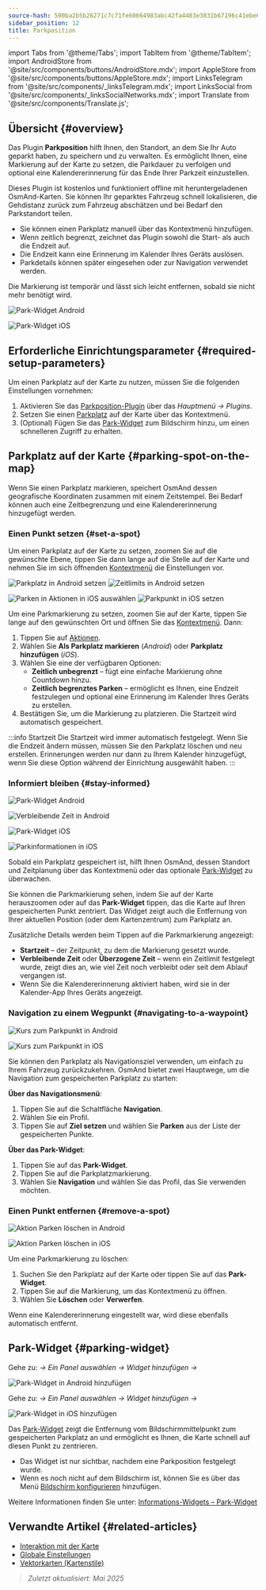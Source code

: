 ```yaml
---
source-hash: 500ba2b5b26271c7c71fe60664983abc42fa4483e3831b67196c41ebe60e8fd4
sidebar_position: 12
title: Parkposition
---
```

import Tabs from '@theme/Tabs';
import TabItem from '@theme/TabItem';
import AndroidStore from '@site/src/components/buttons/AndroidStore.mdx';
import AppleStore from '@site/src/components/buttons/AppleStore.mdx';
import LinksTelegram from '@site/src/components/_linksTelegram.mdx';
import LinksSocial from '@site/src/components/_linksSocialNetworks.mdx';
import Translate from '@site/src/components/Translate.js';

## Übersicht {#overview}

Das Plugin **Parkposition** hilft Ihnen, den Standort, an dem Sie Ihr Auto geparkt haben, zu speichern und zu verwalten. Es ermöglicht Ihnen, eine Markierung auf der Karte zu setzen, die Parkdauer zu verfolgen und optional eine Kalendererinnerung für das Ende Ihrer Parkzeit einzustellen.

Dieses Plugin ist kostenlos und funktioniert offline mit heruntergeladenen OsmAnd-Karten. Sie können Ihr geparktes Fahrzeug schnell lokalisieren, die Gehdistanz zurück zum Fahrzeug abschätzen und bei Bedarf den Parkstandort teilen.

- Sie können einen Parkplatz manuell über das Kontextmenü hinzufügen.
- Wenn zeitlich begrenzt, zeichnet das Plugin sowohl die Start- als auch die Endzeit auf.
- Die Endzeit kann eine Erinnerung im Kalender Ihres Geräts auslösen.
- Parkdetails können später eingesehen oder zur Navigation verwendet werden.

Die Markierung ist temporär und lässt sich leicht entfernen, sobald sie nicht mehr benötigt wird.

<Tabs groupId="operating-systems" queryString="current-os">

<TabItem value="android" label="Android">

![Park-Widget Android](@site/static/img/plugins/parking/parking_widget_android.png)

</TabItem>

<TabItem value="ios" label="iOS">

![Park-Widget iOS](@site/static/img/plugins/parking/parking_widget_ios.png)

</TabItem>

</Tabs>

## Erforderliche Einrichtungsparameter {#required-setup-parameters}

Um einen Parkplatz auf der Karte zu nutzen, müssen Sie die folgenden Einstellungen vornehmen:

1. Aktivieren Sie das [Parkposition-Plugin](../plugins/index.md#enable--disable) über das *Hauptmenü → Plugins*.
2. Setzen Sie einen [Parkplatz](#set-a-spot) auf der Karte über das Kontextmenü.
3. (Optional) Fügen Sie das [Park-Widget](#parking-widget) zum Bildschirm hinzu, um einen schnelleren Zugriff zu erhalten.

## Parkplatz auf der Karte {#parking-spot-on-the-map}

Wenn Sie einen Parkplatz markieren, speichert OsmAnd dessen geografische Koordinaten zusammen mit einem Zeitstempel. Bei Bedarf können auch eine Zeitbegrenzung und eine Kalendererinnerung hinzugefügt werden.

### Einen Punkt setzen {#set-a-spot}

Um einen Parkplatz auf der Karte zu setzen, zoomen Sie auf die gewünschte Ebene, tippen Sie dann lange auf die Stelle auf der Karte und nehmen Sie im sich öffnenden [Kontextmenü](../map/map-context-menu.md) die Einstellungen vor.

<Tabs groupId="operating-systems" queryString="current-os">

<TabItem value="android" label="Android">

![Parkplatz in Android setzen](@site/static/img/plugins/parking/and_set_p_point_limit.png) ![Zeitlimits in Android setzen](@site/static/img/plugins/parking/and_set_p_point4_.png)

</TabItem>

<TabItem value="ios" label="iOS">

![Parken in Aktionen in iOS auswählen](@site/static/img/plugins/parking/ios_set_p_point2.png) ![Parkpunkt in iOS setzen](@site/static/img/plugins/parking/ios_set_p_point3_-2.png)

</TabItem>

</Tabs>

Um eine Parkmarkierung zu setzen, zoomen Sie auf der Karte, tippen Sie lange auf den gewünschten Ort und öffnen Sie das [Kontextmenü](../map/map-context-menu.md). Dann:

1. Tippen Sie auf [Aktionen](../map/map-context-menu#actions).
2. Wählen Sie **Als Parkplatz markieren** (*Android*) oder **Parkplatz hinzufügen** (*iOS*).
3. Wählen Sie eine der verfügbaren Optionen:
   - **Zeitlich unbegrenzt** – fügt eine einfache Markierung ohne Countdown hinzu.
   - **Zeitlich begrenztes Parken** – ermöglicht es Ihnen, eine Endzeit festzulegen und optional eine Erinnerung im Kalender Ihres Geräts zu erstellen.
4. Bestätigen Sie, um die Markierung zu platzieren. Die Startzeit wird automatisch gespeichert.

:::info Startzeit
Die Startzeit wird immer automatisch festgelegt. Wenn Sie die Endzeit ändern müssen, müssen Sie den Parkplatz löschen und neu erstellen. Erinnerungen werden nur dann zu Ihrem Kalender hinzugefügt, wenn Sie diese Option während der Einrichtung ausgewählt haben.
:::

### Informiert bleiben {#stay-informed}

<Tabs groupId="operating-systems" queryString="current-os">

<TabItem value="android" label="Android">

![Park-Widget Android](@site/static/img/plugins/parking/parking_widget_android.png)

![Verbleibende Zeit in Android](@site/static/img/plugins/parking/and_parking_info_left.png)

</TabItem>

<TabItem value="ios" label="iOS">

![Park-Widget iOS](@site/static/img/plugins/parking/parking_widget_ios.png)

![Parkinformationen in iOS](@site/static/img/plugins/parking/ios_parking_info.png)

</TabItem>

</Tabs>

Sobald ein Parkplatz gespeichert ist, hilft Ihnen OsmAnd, dessen Standort und Zeitplanung über das Kontextmenü oder das optionale [Park-Widget](#parking-widget) zu überwachen.

Sie können die Parkmarkierung sehen, indem Sie auf der Karte herauszoomen oder auf das **Park-Widget** tippen, das die Karte auf Ihren gespeicherten Punkt zentriert. Das Widget zeigt auch die Entfernung von Ihrer aktuellen Position (oder dem Kartenzentrum) zum Parkplatz an.

Zusätzliche Details werden beim Tippen auf die Parkmarkierung angezeigt:

- **Startzeit** – der Zeitpunkt, zu dem die Markierung gesetzt wurde.
- **Verbleibende Zeit** oder **Überzogene Zeit** – wenn ein Zeitlimit festgelegt wurde, zeigt dies an, wie viel Zeit noch verbleibt oder seit dem Ablauf vergangen ist.
- Wenn Sie die Kalendererinnerung aktiviert haben, wird sie in der Kalender-App Ihres Geräts angezeigt.

### Navigation zu einem Wegpunkt {#navigating-to-a-waypoint}

<Tabs groupId="operating-systems" queryString="current-os">

<TabItem value="android" label="Android">

![Kurs zum Parkpunkt in Android](@site/static/img/plugins/parking/and_navigating_to_parking.png)

</TabItem>

<TabItem value="ios" label="iOS">

![Kurs zum Parkpunkt in iOS](@site/static/img/plugins/parking/ios_going_to_parking.png)

</TabItem>

</Tabs>

Sie können den Parkplatz als Navigationsziel verwenden, um einfach zu Ihrem Fahrzeug zurückzukehren. OsmAnd bietet zwei Hauptwege, um die Navigation zum gespeicherten Parkplatz zu starten:

**Über das Navigationsmenü**:

1. Tippen Sie auf die Schaltfläche **Navigation**.
2. Wählen Sie ein Profil.
3. Tippen Sie auf **Ziel setzen** und wählen Sie **Parken** aus der Liste der gespeicherten Punkte.

**Über das Park-Widget**:

1. Tippen Sie auf das **Park-Widget**.
2. Tippen Sie auf die Parkplatzmarkierung.
3. Wählen Sie **Navigation** und wählen Sie das Profil, das Sie verwenden möchten.

### Einen Punkt entfernen {#remove-a-spot}

<Tabs groupId="operating-systems" queryString="current-os">

<TabItem value="android" label="Android">

![Aktion Parken löschen in Android](@site/static/img/map/context_menu_limited_parking.png)

</TabItem>

<TabItem value="ios" label="iOS">

<!-- ![Aktion Parken löschen in Android](@site/static/img/map/context_menu_limited_parking.png) -->

![Aktion Parken löschen in iOS](@site/static/img/map/context_menu_limited_parking_ios.png)

</TabItem>

</Tabs>

Um eine Parkmarkierung zu löschen:

1. Suchen Sie den Parkplatz auf der Karte oder tippen Sie auf das **Park-Widget**.
2. Tippen Sie auf die Markierung, um das Kontextmenü zu öffnen.
3. Wählen Sie **Löschen** oder **Verwerfen**.

Wenn eine Kalendererinnerung eingestellt war, wird diese ebenfalls automatisch entfernt.

## Park-Widget {#parking-widget}

<Tabs groupId="operating-systems" queryString="current-os">

<TabItem value="android" label="Android">

Gehe zu: *<Translate android="true" ids="shared_string_menu,map_widget_config"/> → Ein Panel auswählen → Widget hinzufügen → <Translate android="true" ids="map_widget_parking"/>*

![Park-Widget in Android hinzufügen](@site/static/img/plugins/parking/and_adding_parking_widget_andr.png)

</TabItem>

<TabItem value="ios" label="iOS">

Gehe zu: *<Translate ios="true" ids="shared_string_menu,layer_map_appearance"/> → Ein Panel auswählen → Widget hinzufügen → <Translate ios="true" ids="parking_place"/>*

![Park-Widget in iOS hinzufügen](@site/static/img/plugins/parking/ios_adding_parking_widget-2.png)

</TabItem>

</Tabs>

Das [Park-Widget](../widgets/info-widgets.md#parking-widget) zeigt die Entfernung vom Bildschirmmittelpunkt zum gespeicherten Parkplatz an und ermöglicht es Ihnen, die Karte schnell auf diesen Punkt zu zentrieren.

- Das Widget ist nur sichtbar, nachdem eine Parkposition festgelegt wurde.
- Wenn es noch nicht auf dem Bildschirm ist, können Sie es über das Menü [Bildschirm konfigurieren](../widgets/configure-screen.md) hinzufügen.

Weitere Informationen finden Sie unter: [Informations-Widgets – Park-Widget](https://osmand.net/docs/user/widgets/info-widgets#parking-widget)

## Verwandte Artikel {#related-articles}

- [Interaktion mit der Karte](../../user/map/interact-with-map.md)
- [Globale Einstellungen](../../user/personal/global-settings.md)
- [Vektorkarten (Kartenstile)](../../user/map/vector-maps.md)

> *Zuletzt aktualisiert: Mai 2025*